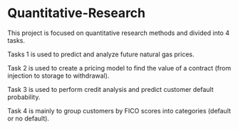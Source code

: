 # Quantitative-Research

This project is focused on quantitative research methods and divided into 4 tasks. 

Tasks 1 is used to predict and analyze future natural gas prices.

Task 2 is used to create a pricing model to find the value of a contract (from injection to storage to withdrawal).

Task 3 is used to perform credit analysis and predict customer default probability.

Task 4 is mainly to group customers by FICO scores into categories (default or no default).
